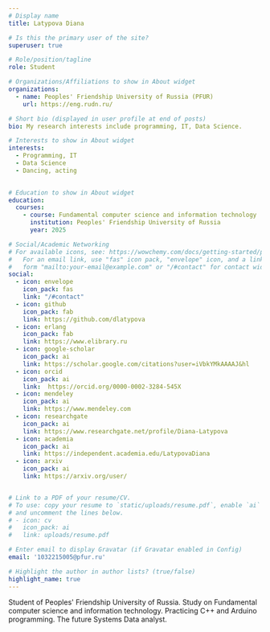 ```yaml
---
# Display name
title: Latypova Diana

# Is this the primary user of the site?
superuser: true

# Role/position/tagline
role: Student

# Organizations/Affiliations to show in About widget
organizations:
  - name: Peoples' Friendship University of Russia (PFUR)
    url: https://eng.rudn.ru/

# Short bio (displayed in user profile at end of posts)
bio: My research interests include programming, IT, Data Science. 

# Interests to show in About widget
interests:
  - Programming, IT
  - Data Science
  - Dancing, acting
  

# Education to show in About widget
education:
  courses:
    - course: Fundamental computer science and information technology
      institution: Peoples' Friendship University of Russia
      year: 2025

# Social/Academic Networking
# For available icons, see: https://wowchemy.com/docs/getting-started/page-builder/#icons
#   For an email link, use "fas" icon pack, "envelope" icon, and a link in the
#   form "mailto:your-email@example.com" or "/#contact" for contact widget.
social:
  - icon: envelope
    icon_pack: fas
    link: "/#contact"
  - icon: github
    icon_pack: fab
    link: https://github.com/dlatypova
  - icon: erlang
    icon_pack: fab
    link: https://www.elibrary.ru
  - icon: google-scholar
    icon_pack: ai
    link: https://scholar.google.com/citations?user=iVbkYMkAAAAJ&hl
  - icon: orcid
    icon_pack: ai
    link:  https://orcid.org/0000-0002-3284-545X
  - icon: mendeley
    icon_pack: ai
    link: https://www.mendeley.com
  - icon: researchgate
    icon_pack: ai
    link: https://www.researchgate.net/profile/Diana-Latypova
  - icon: academia
    icon_pack: ai
    link: https://independent.academia.edu/LatypovaDiana
  - icon: arxiv
    icon_pack: ai
    link: https://arxiv.org/user/


# Link to a PDF of your resume/CV.
# To use: copy your resume to `static/uploads/resume.pdf`, enable `ai` icons in `params.toml`,
# and uncomment the lines below.
# - icon: cv
#   icon_pack: ai
#   link: uploads/resume.pdf

# Enter email to display Gravatar (if Gravatar enabled in Config)
email: '1032215005@pfur.ru'

# Highlight the author in author lists? (true/false)
highlight_name: true
---
```


Student of Peoples' Friendship University of Russia. Study on Fundamental computer science and information technology. Practicing C++ and Arduino programming. The future Systems Data analyst.

